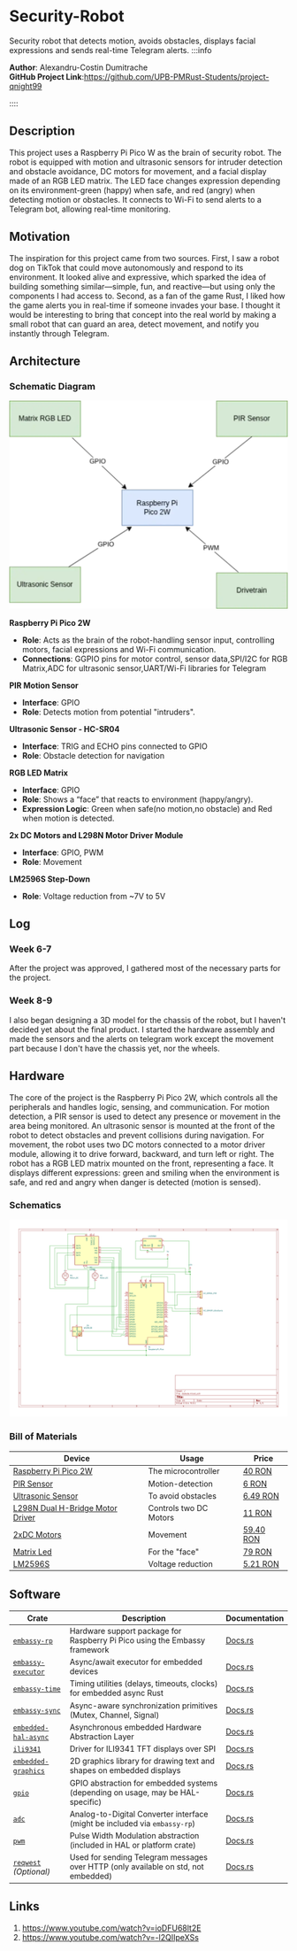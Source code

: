 # Security-Robot
Security robot that detects motion, avoids obstacles, displays facial expressions and sends real-time Telegram alerts.
:::info

**Author**: Alexandru-Costin Dumitrache\
**GitHub Project Link**:https://github.com/UPB-PMRust-Students/project-qnight99

::::
## Description
This project uses a Raspberry Pi Pico W as the brain of security robot. The robot is equipped with motion and ultrasonic sensors for intruder detection and obstacle avoidance, DC motors for movement, and a facial display made of an RGB LED matrix. The LED face changes expression depending on its environment-green (happy) when safe, and red (angry) when detecting motion or obstacles. It connects to Wi-Fi to send alerts to a Telegram bot, allowing real-time monitoring.
## Motivation
The inspiration for this project came from two sources. First, I saw a robot dog on TikTok that could move autonomously and respond to its environment. It looked alive and expressive, which sparked the idea of building something similar—simple, fun, and reactive—but using only the components I had access to. Second, as a fan of the game Rust, I liked how the game alerts you in real-time if someone invades your base. I thought it would be interesting to bring that concept into the real world by making a small robot that can guard an area, detect movement, and notify you instantly through Telegram. 
## Architecture 

### Schematic Diagram

![Schematic diagram](schematic.webp)

**Raspberry Pi Pico 2W**
- **Role**: Acts as the brain of the robot-handling sensor input, controlling motors, facial expressions and Wi-Fi communication.
- **Connections**: GGPIO pins for motor control, sensor data,SPI/I2C for RGB Matrix,ADC for ultrasonic sensor,UART/Wi-Fi libraries for Telegram

**PIR Motion Sensor**
- **Interface**: GPIO
- **Role**: Detects motion from potential "intruders".

**Ultrasonic Sensor - HC-SR04**
- **Interface**: TRIG and ECHO pins connected to GPIO
- **Role**: Obstacle detection for navigation


**RGB LED Matrix**
- **Interface**: GPIO
- **Role**:  Shows a “face” that reacts to environment (happy/angry).
- **Expression Logic**: Green when safe(no motion,no obstacle) and Red when motion is detected.

 **2x DC Motors and L298N Motor Driver Module**
  - **Interface**: GPIO, PWM
  - **Role**: Movement

 **LM2596S Step-Down**
  - **Role**: Voltage reduction from ~7V to 5V

  
  
## Log
### Week 6-7
After the project was approved, I gathered most of the necessary parts for the project.

### Week 8-9
I also began designing a 3D model for the chassis of the robot, but I haven't decided yet about the final product. I started the hardware assembly and made the sensors and the alerts on telegram work except the movement part because I don't have the chassis yet, nor the wheels.

## Hardware
The core of the project is the Raspberry Pi Pico 2W, which controls all the peripherals and handles logic, sensing, and communication. For motion detection, a PIR sensor is used to detect any presence or movement in the area being monitored. An ultrasonic sensor is mounted at the front of the robot to detect obstacles and prevent collisions during navigation.
For movement, the robot uses two DC motors connected to a motor driver module, allowing it to drive forward, backward, and turn left or right.
The robot has a RGB LED matrix mounted on the front, representing a face. It displays different expressions: green and smiling when the environment is safe, and red and angry when danger is detected (motion is sensed).



### Schematics


![Schematic diagram](schematickicad.webp)


### Bill of Materials
| Device                                                  | Usage                        | Price                           |
|---------------------------------------------------------|------------------------------|---------------------------------|
| [Raspberry Pi Pico 2W](https://www.raspberrypi.com/documentation/microcontrollers/pico-series.html) | The microcontroller | [40 RON](https://www.optimusdigital.ro/en/raspberry-pi-boards/13327-raspberry-pi-pico-2-w.html?srsltid=AfmBOoo5CQdoi14-RbmA_YJJrNUG1hPBzlSKgPdCOYv9U2PgJdK3bPwM) |
[PIR Sensor](https://www.mpja.com/download/31227sc.pdf) | Motion-detection  | [6 RON](https://www.optimusdigital.ro/ro/senzori-senzori-pir/106-modul-senzor-pir-hc-sr501.html?search_query=pir&results=292) |
[Ultrasonic Sensor](https://cdn.sparkfun.com/datasheets/Sensors/Proximity/HCSR04.pdf) | To avoid obstacles | [6.49 RON](https://www.optimusdigital.ro/ro/senzori-senzori-ultrasonici/9-senzor-ultrasonic-hc-sr04-.html?search_query=ultra+sonic&results=47) |
[L298N Dual H-Bridge Motor Driver](https://www.st.com/resource/en/datasheet/l298.pdf) | Controls two DC Motors | [11 RON](https://www.optimusdigital.ro/ro/drivere-de-motoare-cu-perii/145-driver-de-motoare-dual-l298n.html?search_query=L298N&results=4) |
[2xDC Motors](https://ardushop.ro/en/electronics/833-1152-micro-motor-with-reduction-gears.html#/390-rpm-500) | Movement | [59.40 RON](hhttps://ardushop.ro/en/electronics/833-1152-micro-motor-with-reduction-gears.html#/390-rpm-500) |
[Matrix Led](https://www.optimusdigital.ro/en/led-matrices/5663-5x8-matrix-with-ws2812b-addressable-rgb-leds.html) | For the "face" | [79 RON](https://www.optimusdigital.ro/en/led-matrices/5663-5x8-matrix-with-ws2812b-addressable-rgb-leds.html) |
[LM2596S](https://www.optimusdigital.ro/en/adjustable-step-down-power-supplies/150-lm2596-adj-power-supply-module.html) | Voltage reduction | [5.21 RON](https://www.optimusdigital.ro/en/adjustable-step-down-power-supplies/150-lm2596-adj-power-supply-module.html) |


## Software

| Crate | Description | Documentation |
|-------|-------------|----------------|
| [`embassy-rp`](https://crates.io/crates/embassy-rp) | Hardware support package for Raspberry Pi Pico using the Embassy framework | [Docs.rs](https://docs.rs/embassy-rp) |
| [`embassy-executor`](https://crates.io/crates/embassy-executor) | Async/await executor for embedded devices | [Docs.rs](https://docs.rs/embassy-executor) |
| [`embassy-time`](https://crates.io/crates/embassy-time) | Timing utilities (delays, timeouts, clocks) for embedded async Rust | [Docs.rs](https://docs.rs/embassy-time) |
| [`embassy-sync`](https://crates.io/crates/embassy-sync) | Async-aware synchronization primitives (Mutex, Channel, Signal) | [Docs.rs](https://docs.rs/embassy-sync) |
| [`embedded-hal-async`](https://crates.io/crates/embedded-hal-async) | Asynchronous embedded Hardware Abstraction Layer | [Docs.rs](https://docs.rs/embedded-hal-async) |
| [`ili9341`](https://crates.io/crates/ili9341) | Driver for ILI9341 TFT displays over SPI | [Docs.rs](https://docs.rs/ili9341) |
| [`embedded-graphics`](https://crates.io/crates/embedded-graphics) | 2D graphics library for drawing text and shapes on embedded displays | [Docs.rs](https://docs.rs/embedded-graphics) |
| [`gpio`](https://crates.io/crates/gpio) | GPIO abstraction for embedded systems (depending on usage, may be HAL-specific) | [Docs.rs](https://docs.rs/gpio) |
| [`adc`](https://crates.io/crates/adc) | Analog-to-Digital Converter interface (might be included via `embassy-rp`) | [Docs.rs](https://docs.rs/adc) |
| [`pwm`](https://crates.io/crates/pwm) | Pulse Width Modulation abstraction (included in HAL or platform crate) | [Docs.rs](https://docs.rs/pwm) |
| [`reqwest`](https://crates.io/crates/reqwest) *(Optional)* | Used for sending Telegram messages over HTTP (only available on std, not embedded) | [Docs.rs](https://docs.rs/reqwest) |


## Links
1. https://www.youtube.com/watch?v=ioDFU68lt2E
2. https://www.youtube.com/watch?v=-l2QIIpeXSs

